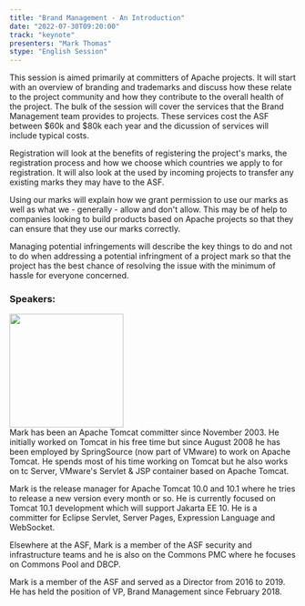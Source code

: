 ```yaml
---
title: "Brand Management - An Introduction"
date: "2022-07-30T09:20:00" 
track: "keynote"
presenters: "Mark Thomas"
stype: "English Session"
---
```

This session is aimed primarily at committers of Apache projects. It will start with an overview of branding and trademarks and discuss how these relate to the project community and how they contribute to the
overall health of the project. The bulk of the session will cover the services that the Brand Management team provides to projects. These services cost the ASF between $60k and $80k each year and the dicussion of services will include typical costs.

Registration will look at the benefits of registering the project's marks, the registration process and how we choose which countries we apply to for registration. It will also look at the used by incoming projects to transfer any existing marks they may have to the ASF.

Using our marks will explain how we grant permission to use our marks as well as what we - generally - allow and don't allow. This may be of help to companies looking to build products based on Apache projects so that they can ensure that they use our marks correctly.

Managing potential infringements will describe the key things to do and not to do when addressing a potential infringment of a project mark so that the project has the best chance of resolving the issue with the
minimum of hassle for everyone concerned.

### Speakers: 
<img src="images/speaker/2004.png" width="200" />
<br>
Mark has been an Apache Tomcat committer since November 2003. He initially worked on Tomcat in his free time but since August 2008 he has been employed by SpringSource (now part of VMware) to work on Apache Tomcat. He spends most of his time working on Tomcat but he also works on tc Server, VMware's Servlet & JSP container based on Apache Tomcat.

Mark is the release manager for Apache Tomcat 10.0 and 10.1 where he tries to release a new version every month or so. He is currently focused on Tomcat 10.1 development which will support Jakarta EE 10. He is a committer for Eclipse Servlet, Server Pages, Expression Language and WebSocket.

Elsewhere at the ASF, Mark is a member of the ASF security and infrastructure teams and he is also on the Commons PMC where he focuses on Commons Pool and DBCP.

Mark is a member of the ASF and served as a Director from 2016 to 2019. He has held the position of VP, Brand Management since February 2018.